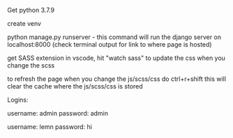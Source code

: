 Get python 3.7.9

create venv

python manage.py runserver - this command will run the django server on localhost:8000 (check terminal output for link to where page is hosted)

get SASS extension in vscode, hit "watch sass" to update the css when you change the scss

to refresh the page when you change the js/scss/css do ctrl+r+shift this will clear the cache where the js/scss/css is stored

Logins:

username: admin
password: admin

username: lemn
password: hi